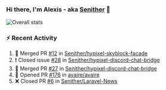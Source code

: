 ### Hi there, I'm Alexis - aka [Senither][website] 👋

![Overall stats](https://github-readme-stats.vercel.app/api?username=senither&theme=cobalt&show_icons=true&count_private=true)

### :zap: Recent Activity

<!--START_SECTION:activity-->
1. 🎉 Merged PR [#12](https://github.com/Senither/hypixel-skyblock-facade/pull/12) in [Senither/hypixel-skyblock-facade](https://github.com/Senither/hypixel-skyblock-facade)
2. ❗️ Closed issue [#28](https://github.com/Senither/hypixel-discord-chat-bridge/issues/28) in [Senither/hypixel-discord-chat-bridge](https://github.com/Senither/hypixel-discord-chat-bridge)
3. 🎉 Merged PR [#27](https://github.com/Senither/hypixel-discord-chat-bridge/pull/27) in [Senither/hypixel-discord-chat-bridge](https://github.com/Senither/hypixel-discord-chat-bridge)
4. 💪 Opened PR [#176](https://github.com/avaire/avaire/pull/176) in [avaire/avaire](https://github.com/avaire/avaire)
5. ❌ Closed PR [#6](https://github.com/Senither/Laravel-News/pull/6) in [Senither/Laravel-News](https://github.com/Senither/Laravel-News)
<!--END_SECTION:activity-->

[website]: https://senither.com
